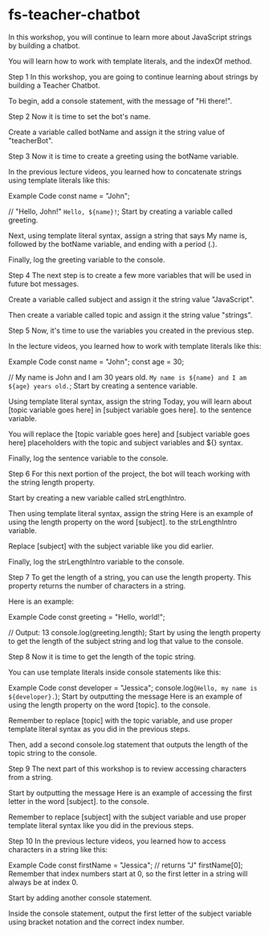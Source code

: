 # fs-teacher-chatbot
In this workshop, you will continue to learn more about JavaScript strings by building a chatbot.

You will learn how to work with template literals, and the indexOf method.

Step 1
In this workshop, you are going to continue learning about strings by building a Teacher Chatbot.

To begin, add a console statement, with the message of "Hi there!".

Step 2
Now it is time to set the bot's name.

Create a variable called botName and assign it the string value of "teacherBot".

Step 3
Now it is time to create a greeting using the botName variable.

In the previous lecture videos, you learned how to concatenate strings using template literals like this:

Example Code
const name = "John";

// "Hello, John!"
`Hello, ${name}!`;
Start by creating a variable called greeting.

Next, using template literal syntax, assign a string that says My name is, followed by the botName variable, and ending with a period (.).

Finally, log the greeting variable to the console.

Step 4
The next step is to create a few more variables that will be used in future bot messages.

Create a variable called subject and assign it the string value "JavaScript".

Then create a variable called topic and assign it the string value "strings".

Step 5
Now, it's time to use the variables you created in the previous step.

In the lecture videos, you learned how to work with template literals like this:

Example Code
const name = "John";
const age = 30;

// My name is John and I am 30 years old.
`My name is ${name} and I am ${age} years old.`;
Start by creating a sentence variable.

Using template literal syntax, assign the string Today, you will learn about [topic variable goes here] in [subject variable goes here]. to the sentence variable.

You will replace the [topic variable goes here] and [subject variable goes here] placeholders with the topic and subject variables and ${} syntax.

Finally, log the sentence variable to the console.

Step 6
For this next portion of the project, the bot will teach working with the string length property.

Start by creating a new variable called strLengthIntro.

Then using template literal syntax, assign the string Here is an example of using the length property on the word [subject]. to the strLengthIntro variable.

Replace [subject] with the subject variable like you did earlier.

Finally, log the strLengthIntro variable to the console.

Step 7
To get the length of a string, you can use the length property. This property returns the number of characters in a string.

Here is an example:

Example Code
const greeting = "Hello, world!";

// Output: 13
console.log(greeting.length);
Start by using the length property to get the length of the subject string and log that value to the console.

Step 8
Now it is time to get the length of the topic string.

You can use template literals inside console statements like this:

Example Code
const developer = "Jessica";
console.log(`Hello, my name is ${developer}.`);
Start by outputting the message Here is an example of using the length property on the word [topic]. to the console.

Remember to replace [topic] with the topic variable, and use proper template literal syntax as you did in the previous steps.

Then, add a second console.log statement that outputs the length of the topic string to the console.

Step 9
The next part of this workshop is to review accessing characters from a string.

Start by outputting the message Here is an example of accessing the first letter in the word [subject]. to the console.

Remember to replace [subject] with the subject variable and use proper template literal syntax like you did in the previous steps.

Step 10
In the previous lecture videos, you learned how to access characters in a string like this:

Example Code
const firstName = "Jessica";
// returns "J"
firstName[0];
Remember that index numbers start at 0, so the first letter in a string will always be at index 0.

Start by adding another console statement.

Inside the console statement, output the first letter of the subject variable using bracket notation and the correct index number.